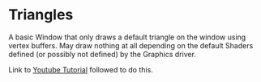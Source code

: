 # Triangles

A basic Window that only draws a default triangle on the window using vertex buffers.
May draw nothing at all depending on the default Shaders defined (or possibly not defined) by the Graphics driver.

Link to [Youtube Tutorial](https://www.youtube.com/watch?v=0p9VxImr7Y0) followed to do this.

